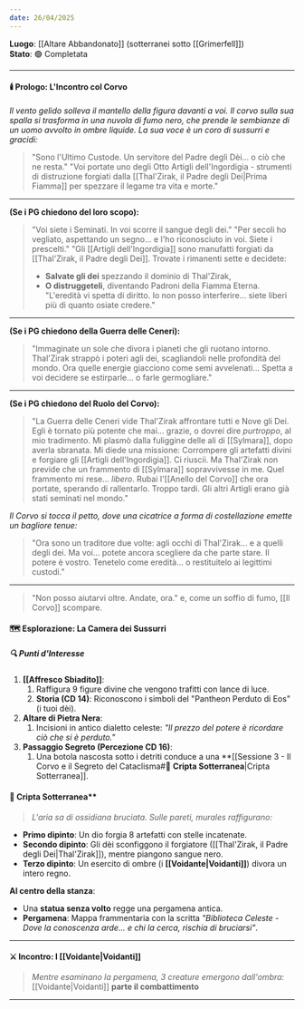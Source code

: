 ```yaml
---
date: 26/04/2025
---
```

**Luogo**: [[Altare Abbandonato]] (sotterranei sotto [[Grimerfell]])  
**Stato**: 🟢 Completata  

---
#### 🕯️ **Prologo: L'Incontro col Corvo**  
_Il vento gelido solleva il mantello della figura davanti a voi. Il corvo sulla sua spalla si trasforma in una nuvola di fumo nero, che prende le sembianze di un uomo avvolto in ombre liquide. La sua voce è un coro di sussurri e gracidi:_  
> "Sono l'Ultimo Custode. Un servitore del Padre degli Dèi... o ciò che ne resta."
> "Voi portate uno degli Otto Artigli dell'Ingordigia - strumenti di distruzione forgiati dalla [[Thal'Zirak, il Padre degli Dei|Prima Fiamma]] per spezzare il legame tra vita e morte."
---
**(Se i PG chiedono del loro scopo):**  
> "Voi siete i Seminati. In voi scorre il sangue degli dei."
> "Per secoli ho vegliato, aspettando un segno... e l'ho riconosciuto in voi. Siete i prescelti."
> "Gli [[Artigli dell'Ingordigia]] sono manufatti forgiati da [[Thal'Zirak, il Padre degli Dei]]. Trovate i rimanenti sette e decidete:
> - **Salvate gli dei** spezzando il dominio di Thal'Zirak,
> - **O distruggeteli**, diventando Padroni della Fiamma Eterna.
> "L'eredità vi spetta di diritto. Io non posso interferire... siete liberi più di quanto osiate credere."
---
**(Se i PG chiedono della Guerra delle Ceneri):**  
> "Immaginate un sole che divora i pianeti che gli ruotano intorno. Thal'Zirak strappò i poteri agli dei, scagliandoli nelle profondità del mondo. Ora quelle energie giacciono come semi avvelenati...
> Spetta a voi decidere se estirparle... o farle germogliare."
---
**(Se i PG chiedono del Ruolo del Corvo):**  
> "La Guerra delle Ceneri vide Thal'Zirak affrontare tutti e Nove gli Dei. 
> Egli è tornato più potente che mai... grazie, o dovrei dire *purtroppo*, al mio tradimento. Mi plasmò dalla fuliggine delle ali di [[Sylmara]], dopo averla sbranata. Mi diede una missione: 
> Corrompere gli artefatti divini e forgiare gli [[Artigli dell'Ingordigia]]. 
> Ci riuscii. Ma Thal'Zirak non previde che un frammento di [[Sylmara]] sopravvivesse in me. 
> Quel frammento mi rese... *libero*. Rubai l'[[Anello del Corvo]] che ora portate, sperando di rallentarlo.
> Troppo tardi. Gli altri Artigli erano già stati seminati nel mondo."

_Il Corvo si tocca il petto, dove una cicatrice a forma di costellazione emette un bagliore tenue:_  
> "Ora sono un traditore due volte: agli occhi di Thal'Zirak... e a quelli degli dei. Ma voi... potete ancora scegliere da che parte stare. Il potere è vostro. Tenetelo come eredità... o restituitelo ai legittimi custodi."
___
> "Non posso aiutarvi oltre. Andate, ora." e, come un soffio di fumo, [[Il Corvo]] scompare.
#### 🗺️ **Esplorazione: La Camera dei Sussurri**
##### 🔍 **Punti d'Interesse**
1. **[[Affresco Sbiadito]]**:
	1. Raffigura 9 figure divine che vengono trafitti con lance di luce.
	2. **Storia (CD 14)**: Riconoscono i simboli del "Pantheon Perduto di Eos" (i tuoi dèi).
2. **Altare di Pietra Nera**:
	1. Incisioni in antico dialetto celeste: _"Il prezzo del potere è ricordare ciò che si è perduto."_
3. **Passaggio Segreto (Percezione CD 16)**:
	1. Una botola nascosta sotto i detriti conduce a una **[[Sessione 3 - Il Corvo e il Segreto del Cataclisma#🌌 **Cripta Sotterranea**|Cripta Sotterranea]].
#### 🌌 Cripta Sotterranea**
> _L'aria sa di ossidiana bruciata. Sulle pareti, murales raffigurano:_
- **Primo dipinto**: Un dio forgia 8 artefatti con stelle incatenate.
- **Secondo dipinto**: Gli dèi sconfiggono il forgiatore ([[Thal'Zirak, il Padre degli Dei|Thal'Zirak]]), mentre piangono sangue nero.
- **Terzo dipinto**: Un esercito di ombre (i **[[Voidante|Voidanti]]**) divora un intero regno.

**Al centro della stanza**:
- Una **statua senza volto** regge una pergamena antica.
- **Pergamena**: Mappa frammentaria con la scritta _"Biblioteca Celeste - Dove la conoscenza arde... e chi la cerca, rischia di bruciarsi"_.
___
#### ⚔️ **Incontro: I [[Voidante|Voidanti]]**
> _Mentre esaminano la pergamena, 3 creature emergono dall'ombra:_ [[Voidante|Voidanti]]
**parte il combattimento**
___
